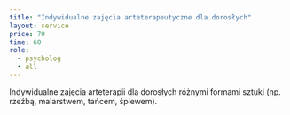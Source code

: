 ```yaml
---
title: "Indywidualne zajęcia arteterapeutyczne dla dorosłych"
layout: service
price: 70
time: 60
role:
  - psycholog
  - all
---
```


Indywidualne zajęcia arteterapii dla dorosłych różnymi formami sztuki (np. rzeźbą, malarstwem, tańcem, śpiewem).

